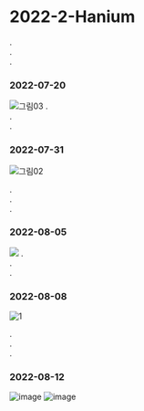 # 2022-2-Hanium   
.   
.   
.   
### 2022-07-20   
![그림03](https://user-images.githubusercontent.com/78671444/183350894-36df9baa-9ada-4f66-afc0-61eb564f6069.jpg)
.   
.   
.   
### 2022-07-31
![그림02](https://user-images.githubusercontent.com/78671444/183350889-01b21171-2da5-493b-8840-8da8df7aa979.jpg)

.   
.   
.   
### 2022-08-05   
![](https://user-images.githubusercontent.com/78671444/183336288-3374a6fd-8dba-4d11-b695-1f01a54446eb.jpg)
.   
.   
.   
### 2022-08-08   
![1](https://user-images.githubusercontent.com/78671444/184053103-f6d6338d-66c0-481f-a0fd-b0db78ce3fc0.jpg)

.   
.   
.   
### 2022-08-12
![image](https://user-images.githubusercontent.com/78671444/184389384-7cc662fb-d819-4456-b855-84c0660f43be.png)
![image](https://user-images.githubusercontent.com/78671444/184367947-8f57c586-a087-4e73-8ecd-e0937f7dc9f4.png)
   

